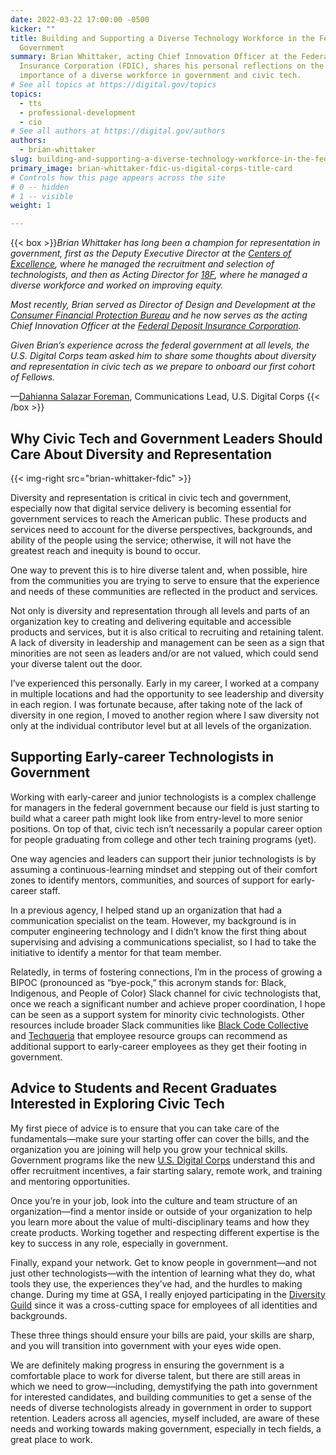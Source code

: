 ```yaml
---
date: 2022-03-22 17:00:00 -0500
kicker: ""
title: Building and Supporting a Diverse Technology Workforce in the Federal
  Government
summary: Brian Whittaker, acting Chief Innovation Officer at the Federal Deposit
  Insurance Corporation (FDIC), shares his personal reflections on the
  importance of a diverse workforce in government and civic tech.
# See all topics at https://digital.gov/topics
topics:
  - tts
  - professional-development
  - cio
# See all authors at https://digital.gov/authors
authors:
  - brian-whittaker
slug: building-and-supporting-a-diverse-technology-workforce-in-the-federal-government
primary_image: brian-whittaker-fdic-us-digital-corps-title-card
# Controls how this page appears across the site
# 0 -- hidden
# 1 -- visible
weight: 1

---
```


{{< box >}}_Brian Whittaker has long been a champion for representation in government, first as the Deputy Executive Director at the [Centers of Excellence](https://coe.gsa.gov/), where he managed the recruitment and selection of technologists, and then as Acting Director for [18F](https://18f.gsa.gov/), where he managed a diverse workforce and worked on improving equity._

_Most recently, Brian served as Director of Design and Development at the [Consumer Financial Protection Bureau](https://www.consumerfinance.gov/) and he now serves as the acting Chief Innovation Officer at the [Federal Deposit Insurance Corporation](https://www.fdic.gov/)._

_Given Brian’s experience across the federal government at all levels, the U.S. Digital Corps team asked him to share some thoughts about diversity and representation in civic tech as we prepare to onboard our first cohort of Fellows._

&mdash;[Dahianna Salazar Foreman](https://digital.gov/authors/dahianna-salazar-foreman/), Communications Lead, U.S. Digital Corps {{< /box >}}

## Why Civic Tech and Government Leaders Should Care About Diversity and Representation

{{< img-right src="brian-whittaker-fdic" >}}

Diversity and representation is critical in civic tech and government, especially now that digital service delivery is becoming essential for government services to reach the American public. These products and services need to account for the diverse perspectives, backgrounds, and ability of the people using the service; otherwise, it will not have the greatest reach and inequity is bound to occur.

One way to prevent this is to hire diverse talent and, when possible, hire from the communities you are trying to serve to ensure that the experience and needs of these communities are reflected in the product and services.

Not only is diversity and representation through all levels and parts of an organization key to creating and delivering equitable and accessible products and services, but it is also critical to recruiting and retaining talent. A lack of diversity in leadership and management can be seen as a sign that minorities are not seen as leaders and/or are not valued, which could send your diverse talent out the door.

I’ve experienced this personally. Early in my career, I worked at a company in multiple locations and had the opportunity to see leadership and diversity in each region. I was fortunate because, after taking note of the lack of diversity in one region, I moved to another region where I saw diversity not only at the individual contributor level but at all levels of the organization.

## Supporting Early-career Technologists in Government

Working with early-career and junior technologists is a complex challenge for managers in the federal government because our field is just starting to build what a career path might look like from entry-level to more senior positions. On top of that, civic tech isn’t necessarily a popular career option for people graduating from college and other tech training programs (yet).

One way agencies and leaders can support their junior technologists is by assuming a continuous-learning mindset and stepping out of their comfort zones to identify mentors, communities, and sources of support for early-career staff.

In a previous agency, I helped stand up an organization that had a communication specialist on the team. However, my background is in computer engineering technology and I didn’t know the first thing about supervising and advising a communications specialist, so I had to take the initiative to identify a mentor for that team member.

Relatedly, in terms of fostering connections, I’m in the process of growing a BIPOC (pronounced as “bye-pock,” this acronym stands for: Black, Indigenous, and People of Color) Slack channel for civic technologists that, once we reach a significant number and achieve proper coordination, I hope can be seen as a support system for minority civic technologists. Other resources include broader Slack communities like [Black Code Collective](https://www.blackcodecollective.com/) and [Techqueria](https://www.techqueria.org/) that employee resource groups can recommend as additional support to early-career employees as they get their footing in government.

## Advice to Students and Recent Graduates Interested in Exploring Civic Tech

My first piece of advice is to ensure that you can take care of the fundamentals—make sure your starting offer can cover the bills, and the organization you are joining will help you grow your technical skills. Government programs like the new [U.S. Digital Corps](https://digitalcorps.gsa.gov/opportunity/) understand this and offer recruitment incentives, a fair starting salary, remote work, and training and mentoring opportunities.

Once you’re in your job, look into the culture and team structure of an organization—find a mentor inside or outside of your organization to help you learn more about the value of multi-disciplinary teams and how they create products. Working together and respecting different expertise is the key to success in any role, especially in government.

Finally, expand your network. Get to know people in government—and not just other technologists—with the intention of learning what they do, what tools they use, the experiences they’ve had, and the hurdles to making change. During my time at GSA, I really enjoyed participating in the [Diversity Guild](https://handbook.tts.gsa.gov/about-us/deia/#diversity-guild) since it was a cross-cutting space for employees of all identities and backgrounds.

These three things should ensure your bills are paid, your skills are sharp, and you will transition into government with your eyes wide open.

We are definitely making progress in ensuring the government is a comfortable place to work for diverse talent, but there are still areas in which we need to grow—including, demystifying the path into government for interested candidates, and building communities to get a sense of the needs of diverse technologists already in government in order to support retention. Leaders across all agencies, myself included, are aware of these needs and working towards making government, especially in tech fields, a great place to work.
